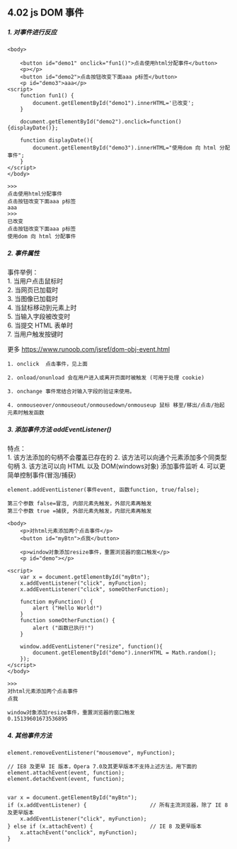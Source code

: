 ## 4.02 js DOM 事件


##### 1. 对事件进行反应
```
<body>

	<button id="demo1" onclick="fun1()">点击使用html分配事件</button>
	<p></p>
    <button id="demo2">点击按钮改变下面aaa p标签</button>
	<p id="demo3">aaa</p>
<script>
	function fun1() {
	    document.getElementById("demo1").innerHTML='已改变';
	}
	
    document.getElementById("demo2").onclick=function(){displayDate()};
	
    function displayDate(){
	    document.getElementById("demo3").innerHTML="使用dom 向 html 分配事件";
    }
</script>
</body>

>>>
点击使用html分配事件
点击按钮改变下面aaa p标签
aaa
>>>
已改变
点击按钮改变下面aaa p标签
使用dom 向 html 分配事件
```


##### 2. 事件属性

事件举例：       
1\. 当用户点击鼠标时     
2\. 当网页已加载时     
3\. 当图像已加载时     
4\. 当鼠标移动到元素上时     
5\. 当输入字段被改变时      
6\. 当提交 HTML 表单时     
7\. 当用户触发按键时    

更多 <https://www.runoob.com/jsref/dom-obj-event.html>   

```
1. onclick  点击事件，见上面

2. onload/onunload 会在用户进入或离开页面时被触发 (可用于处理 cookie)

3. onchange 事件常结合对输入字段的验证来使用。

4. onmouseover/onmouseout/onmousedown/onmouseup 鼠标 移至/移出/点击/抬起 元素时触发函数
```

##### 3. 添加事件方法 addEventListener()

特点：    
1\. 该方法添加的句柄不会覆盖已存在的
2\. 该方法可以向通个元素添加多个同类型句柄
3\. 该方法可以向 HTML 以及 DOM(windows对象) 添加事件监听 
4\. 可以更简单控制事件(冒泡/捕获)


```
element.addEventListener(事件event, 函数function, true/false);

第三个参数 false=冒泡, 内部元素先触发，外部元素再触发
第三个参数 true =捕获, 外部元素先触发，内部元素再触发
```

```
<body>
    <p>对html元素添加两个点击事件</p>
    <button id="myBtn">点我</button>

	<p>window对象添加resize事件，重置浏览器的窗口触发</p>
    <p id="demo"></p>
	
<script>
    var x = document.getElementById("myBtn");
    x.addEventListener("click", myFunction);
    x.addEventListener("click", someOtherFunction);

    function myFunction() {
        alert ("Hello World!")
    }
    function someOtherFunction() {
        alert ("函数已执行!")
    }

    window.addEventListener("resize", function(){
        document.getElementById("demo").innerHTML = Math.random();
    });
</script>
</body>

>>>
对html元素添加两个点击事件
点我

window对象添加resize事件，重置浏览器的窗口触发
0.15139601673536895
```

##### 4. 其他事件方法

```
element.removeEventListener("mousemove", myFunction);

// IE8 及更早 IE 版本，Opera 7.0及其更早版本不支持上述方法，用下面的
element.attachEvent(event, function);  
element.detachEvent(event, function);   


var x = document.getElementById("myBtn");
if (x.addEventListener) {                    // 所有主流浏览器，除了 IE 8 及更早版本
    x.addEventListener("click", myFunction);
} else if (x.attachEvent) {                  // IE 8 及更早版本
    x.attachEvent("onclick", myFunction);
}
```